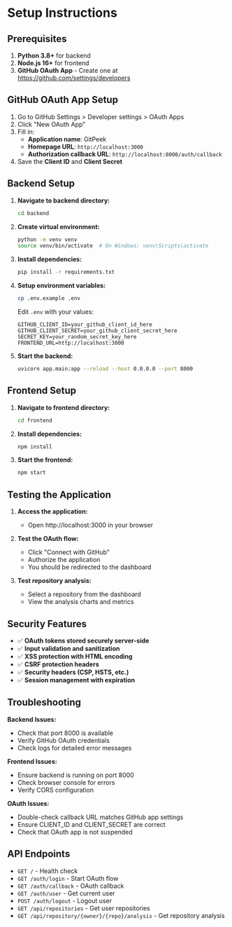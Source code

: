 # Setup Instructions

## Prerequisites

1. **Python 3.8+** for backend
2. **Node.js 16+** for frontend  
3. **GitHub OAuth App** - Create one at https://github.com/settings/developers

## GitHub OAuth App Setup

1. Go to GitHub Settings > Developer settings > OAuth Apps
2. Click "New OAuth App"
3. Fill in:
   - **Application name**: GitPeek
   - **Homepage URL**: `http://localhost:3000`
   - **Authorization callback URL**: `http://localhost:8000/auth/callback`
4. Save the **Client ID** and **Client Secret**

## Backend Setup

1. **Navigate to backend directory:**
   ```bash
   cd backend
   ```

2. **Create virtual environment:**
   ```bash
   python -m venv venv
   source venv/bin/activate  # On Windows: venv\Scripts\activate
   ```

3. **Install dependencies:**
   ```bash
   pip install -r requirements.txt
   ```

4. **Setup environment variables:**
   ```bash
   cp .env.example .env
   ```
   
   Edit `.env` with your values:
   ```
   GITHUB_CLIENT_ID=your_github_client_id_here
   GITHUB_CLIENT_SECRET=your_github_client_secret_here
   SECRET_KEY=your_random_secret_key_here
   FRONTEND_URL=http://localhost:3000
   ```

5. **Start the backend:**
   ```bash
   uvicorn app.main:app --reload --host 0.0.0.0 --port 8000
   ```

## Frontend Setup

1. **Navigate to frontend directory:**
   ```bash
   cd frontend
   ```

2. **Install dependencies:**
   ```bash
   npm install
   ```

3. **Start the frontend:**
   ```bash
   npm start
   ```

## Testing the Application

1. **Access the application:**
   - Open http://localhost:3000 in your browser

2. **Test the OAuth flow:**
   - Click "Connect with GitHub"
   - Authorize the application
   - You should be redirected to the dashboard

3. **Test repository analysis:**
   - Select a repository from the dashboard
   - View the analysis charts and metrics

## Security Features

- ✅ **OAuth tokens stored securely server-side**
- ✅ **Input validation and sanitization**
- ✅ **XSS protection with HTML encoding**
- ✅ **CSRF protection headers**
- ✅ **Security headers (CSP, HSTS, etc.)**
- ✅ **Session management with expiration**

## Troubleshooting

**Backend Issues:**
- Check that port 8000 is available
- Verify GitHub OAuth credentials
- Check logs for detailed error messages

**Frontend Issues:**
- Ensure backend is running on port 8000
- Check browser console for errors
- Verify CORS configuration

**OAuth Issues:**
- Double-check callback URL matches GitHub app settings
- Ensure CLIENT_ID and CLIENT_SECRET are correct
- Check that OAuth app is not suspended

## API Endpoints

- `GET /` - Health check
- `GET /auth/login` - Start OAuth flow
- `GET /auth/callback` - OAuth callback
- `GET /auth/user` - Get current user
- `POST /auth/logout` - Logout user
- `GET /api/repositories` - Get user repositories
- `GET /api/repository/{owner}/{repo}/analysis` - Get repository analysis